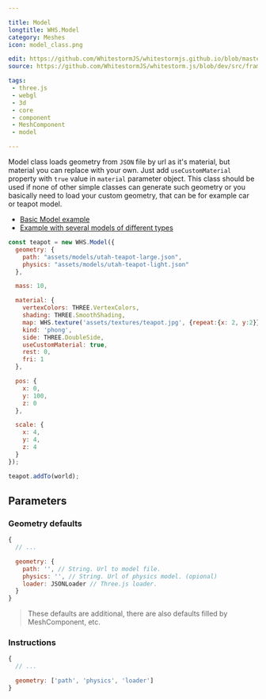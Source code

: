 ```yaml
---

title: Model
longtitle: WHS.Model
category: Meshes
icon: model_class.png

edit: https://github.com/WhitestormJS/whitestormjs.github.io/blob/master/src/pages/docs/meshes/model.md
source: https://github.com/WhitestormJS/whitestorm.js/blob/dev/src/framework/components/meshes/Model.js

tags:
 - three.js
 - webgl
 - 3d
 - core
 - component
 - MeshComponent
 - model

---
```


Model class loads geometry from `JSON` file by url as it's material, but material you can replace with your own. Just add `useCustomMaterial` property with `true` value in `material` parameter object. This class should be used if none of other simple classes can generate such geometry or you basically need to load your custom geometry, that can be for example car or teapot model. 

- [Basic Model example](https:/whs-dev.surge.sh/#basic/model/)
- [Example with several models of different types](https:/whs-dev.surge.sh/#design/easter/)

```javascript
const teapot = new WHS.Model({
  geometry: {
    path: "assets/models/utah-teapot-large.json",
    physics: "assets/models/utah-teapot-light.json"
  },

  mass: 10,

  material: {
    vertexColors: THREE.VertexColors,
    shading: THREE.SmoothShading,
    map: WHS.texture('assets/textures/teapot.jpg', {repeat:{x: 2, y:2}}),
    kind: 'phong',
    side: THREE.DoubleSide,
    useCustomMaterial: true,
    rest: 0,
    fri: 1
  },

  pos: {
    x: 0,
    y: 100,
    z: 0
  },

  scale: {
    x: 4,
    y: 4,
    z: 4
  }
});

teapot.addTo(world);
```

## Parameters
### Geometry defaults

```javascript
{
  // ...

  geometry: {
    path: '', // String. Url to model file.
    physics: '', // String. Url of physics model. (opional)
    loader: JSONLoader // Three.js loader.
  }
}
```

> These defaults are additional, there are also defaults filled by MeshComponent, etc.

### Instructions

```javascript
{
  // ...

  geometry: ['path', 'physics', 'loader']
}
```
